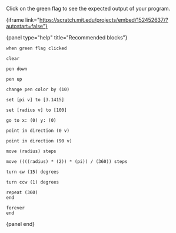 Click on the green flag to see the expected output of your program.

{iframe link="https://scratch.mit.edu/projects/embed/152452637/?autostart=false"}

{panel type="help" title="Recommended blocks"}

<pre><code class="scratch:split:random">when green flag clicked
</code></pre>

<pre><code class="scratch:split:random">clear

pen down

pen up

change pen color by (10)
</code></pre>

<pre><code class="scratch:split:random">set [pi v] to [3.1415]

set [radius v] to [100]
</code></pre>

<pre><code class="scratch:split:random">go to x: (0) y: (0)

point in direction (0 v)

point in direction (90 v)

move (radius) steps

move ((((radius) * (2)) * (pi)) / (360)) steps

turn cw (15) degrees

turn ccw (1) degrees
</code></pre>

<pre><code class="scratch:split:random">repeat (360)
end

forever
end
</code></pre>

{panel end}